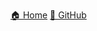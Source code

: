 [🏠 Home](https://accesspackagebuilder.azurewebsites.net/)
[📘 GitHub](https://github.com/nicowyss/accesspackagebuilder)
